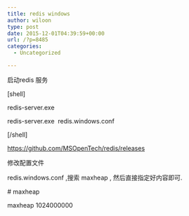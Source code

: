 ```yaml
---
title: redis windows
author: wiloon
type: post
date: 2015-12-01T04:39:59+00:00
url: /?p=8485
categories:
  - Uncategorized

---
```

启动redis 服务

[shell]

redis-server.exe

redis-server.exe  redis.windows.conf

[/shell]

https://github.com/MSOpenTech/redis/releases


修改配置文件

redis.windows.conf ,搜索 maxheap , 然后直接指定好内容即可.


\# maxheap <bytes>

maxheap 1024000000


